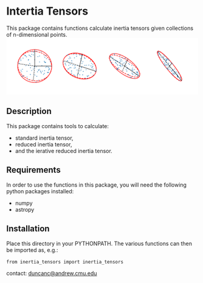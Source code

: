 # Intertia Tensors

This package contains functions calculate inertia tensors given collections of n-dimensional points.
![](./notebooks/ellipses_plot.png)

## Description

This package contains tools to calculate:

* standard inertia tensor,
* reduced inertia tensor,
* and the ierative reduced inertia tensor.


## Requirements

In order to use the functions in this package, you will need the following python packages installed:

* numpy
* astropy


## Installation

Place this directory in your PYTHONPATH.  The various functions can then be imported as, e.g.:  

```
from inertia_tensors import inertia_tensors
```  


contact:
duncanc@andrew.cmu.edu